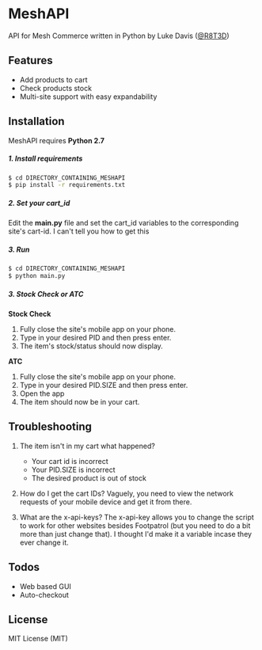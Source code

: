 # MeshAPI
API for Mesh Commerce written in Python by Luke Davis ([@R8T3D](http://www.twitter.com/R8T3D))

## Features
  * Add products to cart
  * Check products stock
  * Multi-site support with easy expandability

## Installation

MeshAPI requires **Python 2.7**

#####  1. Install requirements
```sh
$ cd DIRECTORY_CONTAINING_MESHAPI
$ pip install -r requirements.txt
```

#####  2. Set your cart_id
Edit the **main.py** file and set the cart_id variables to the corresponding site's cart-id. I can't tell you how to get this

#####  3. Run
```sh
$ cd DIRECTORY_CONTAINING_MESHAPI
$ python main.py
```
#####  3. Stock Check or ATC
**Stock Check**
1. Fully close the site's mobile app on your phone.
2. Type in your desired PID and then press enter.
3. The item's stock/status should now display.

**ATC**
1. Fully close the site's mobile app on your phone.
2. Type in your desired PID.SIZE and then press enter.
3. Open the app
4. The item should now be in your cart.

## Troubleshooting
1. The item isn't in my cart what happened?
    - Your cart id is incorrect
    - Your PID.SIZE is incorrect
    - The desired product is out of stock

2. How do I get the cart IDs?
Vaguely, you need to view the network requests of your mobile device and get it from there.

3. What are the x-api-keys?
The x-api-key allows you to change the script to work for other websites besides Footpatrol (but you need to do a bit more than just change that). I thought I'd make it a variable incase they ever change it.

## Todos
 * Web based GUI
 * Auto-checkout

## License

MIT License (MIT)
